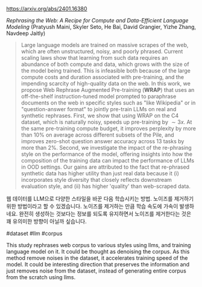 https://arxiv.org/abs/2401.16380

*Rephrasing the Web: A Recipe for Compute and Data-Efficient Language Modeling* (Pratyush Maini, Skyler Seto, He Bai, David Grangier, Yizhe Zhang, Navdeep Jaitly)

> Large language models are trained on massive scrapes of the web, which are often unstructured, noisy, and poorly phrased. Current scaling laws show that learning from such data requires an abundance of both compute and data, which grows with the size of the model being trained. This is infeasible both because of the large compute costs and duration associated with pre-training, and the impending scarcity of high-quality data on the web. In this work, we propose Web Rephrase Augmented Pre-training ($\textbf{WRAP}$) that uses an off-the-shelf instruction-tuned model prompted to paraphrase documents on the web in specific styles such as "like Wikipedia" or in "question-answer format" to jointly pre-train LLMs on real and synthetic rephrases. First, we show that using WRAP on the C4 dataset, which is naturally noisy, speeds up pre-training by $\sim3x$. At the same pre-training compute budget, it improves perplexity by more than 10% on average across different subsets of the Pile, and improves zero-shot question answer accuracy across 13 tasks by more than 2%. Second, we investigate the impact of the re-phrasing style on the performance of the model, offering insights into how the composition of the training data can impact the performance of LLMs in OOD settings. Our gains are attributed to the fact that re-phrased synthetic data has higher utility than just real data because it (i) incorporates style diversity that closely reflects downstream evaluation style, and (ii) has higher 'quality' than web-scraped data.

웹 데이터를 LLM으로 다양한 스타일을 바꾼 다음 학습시키는 방법. 노이즈를 제거하기 위한 방법이라고 할 수 있겠습니다. 노이즈를 제거하는 만큼 학습 속도에 가속이 발생하네요. 완전히 생성하는 것보다는 정보를 되도록 유지하면서 노이즈를 제거한다는 것은 꽤 유의미한 방향이 아닐까 싶습니다.

#dataset #llm #corpus 

This study rephrases web corpus to various styles using llms, and training language model on it. It could be thought as denoising the corpus. As this method remove noises in the dataset, it accelerates training speed of the model. It could be interesting direction that preserves the information and just removes noise from the dataset, instead of generating entire corpus from the scratch using llms.